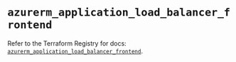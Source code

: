 # `azurerm_application_load_balancer_frontend`

Refer to the Terraform Registry for docs: [`azurerm_application_load_balancer_frontend`](https://registry.terraform.io/providers/hashicorp/azurerm/3.109.0/docs/resources/application_load_balancer_frontend).
